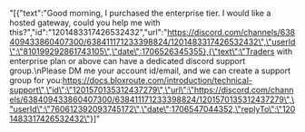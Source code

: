 "[{\"text\":\"Good morning, I purchased the enterprise tier. I would like a hosted gateway, could you help me with this?\",\"id\":\"1201483317426532432\",\"url\":\"https://discord.com/channels/638409433860407300/638411171233398824/1201483317426532432\",\"userId\":\"810199292861743105\",\"date\":1706526345355},{\"text\":\"Traders with enterprise plan or above can have a dedicated discord support group.\\nPlease DM me your account id/email, and we can create a support group for you:https://docs.bloxroute.com/introduction/technical-support\",\"id\":\"1201570135312437279\",\"url\":\"https://discord.com/channels/638409433860407300/638411171233398824/1201570135312437279\",\"userId\":\"760612392093745172\",\"date\":1706547044352,\"replyTo\":\"1201483317426532432\"}]"